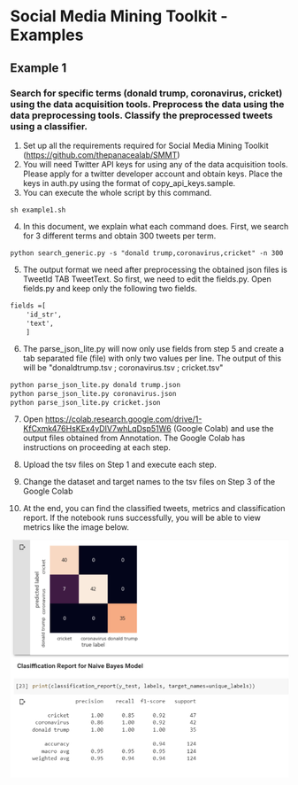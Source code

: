 # Social Media Mining Toolkit - Examples

## Example 1

### Search for specific terms (donald trump, coronavirus, cricket) using the data acquisition tools. Preprocess the data using the data preprocessing tools. Classify the preprocessed tweets using a classifier. 

1. Set up all the requirements required for Social Media Mining Toolkit (https://github.com/thepanacealab/SMMT)
2. You will need Twitter API keys for using any of the data acquisition tools. Please apply for a twitter developer account and obtain keys. Place the keys in auth.py using the format of copy_api_keys.sample.
3. You can execute the whole script by this command.

```
sh example1.sh

```

4. In this document, we explain what each command does. First, we search for 3 different terms and obtain 300 tweets per term. 

```
python search_generic.py -s "donald trump,coronavirus,cricket" -n 300

```

5. The output format we need after preprocessing the obtained json files is TweetId TAB TweetText. So first, we need to edit the fields.py. Open fields.py and keep only the following two fields.

```
fields =[ 
	'id_str', 
	'text', 
	]

```

6. The parse_json_lite.py will now only use fields from step 5 and create a tab separated file (file) with only two values per line. The output of this will be "donaldtrump.tsv ; coronavirus.tsv ; cricket.tsv"

```
python parse_json_lite.py donald trump.json
python parse_json_lite.py coronavirus.json
python parse_json_lite.py cricket.json

```

7. Open https://colab.research.google.com/drive/1-KfCxmk476HsKEx4yDIV7whLqDsp51W6 (Google Colab) and use the output files obtained from Annotation. The Google Colab has instructions on proceeding at each step.

8. Upload the tsv files on Step 1 and execute each step. 

9. Change the dataset and target names to the tsv files on Step 3 of the Google Colab

10. At the end, you can find the classified tweets, metrics and classification report. If the notebook runs successfully, you will be able to view metrics like the image below.

![Colab notebook example](notebook_colab.PNG)
